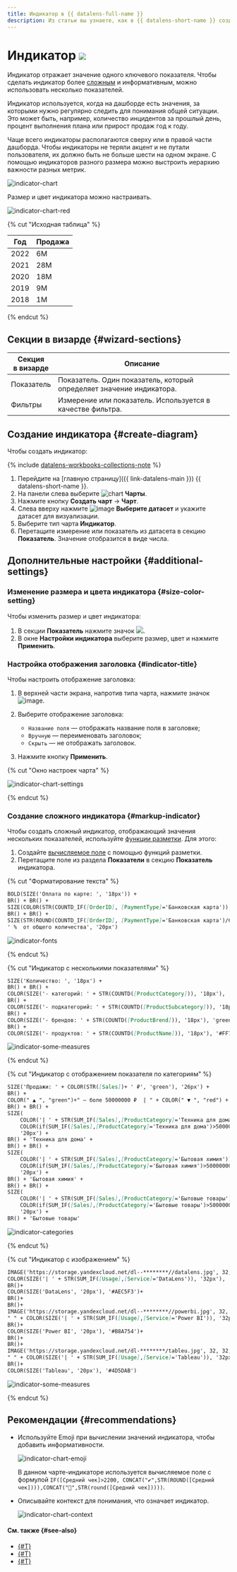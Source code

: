 ```yaml
---
title: Индикатор в {{ datalens-full-name }}
description: Из статьи вы узнаете, как в {{ datalens-short-name }} создать и настроить тип визуализации Индикатор.
---
```


# Индикатор ![](../../_assets/datalens/indicator.svg)

Индикатор отражает значение одного ключевого показателя. Чтобы сделать индикатор более [сложным](#markup-indicator) и информативным, можно использовать несколько показателей.

Индикатор используется, когда на дашборде есть значения, за которыми нужно регулярно следить для понимания общей ситуации. Это может быть, например, количество инцидентов за прошлый день, процент выполнения плана или прирост продаж год к году.

Чаще всего индикаторы располагаются сверху или в правой части дашборда. Чтобы индикаторы не теряли акцент и не путали пользователя, их должно быть не больше шести на одном экране. С помощью индикаторов разного размера можно выстроить иерархию важности разных метрик.

![indicator-chart](../../_assets/datalens/visualization-ref/indicator-chart/indicator-chart.png)

Размер и цвет индикатора можно настраивать.

![indicator-chart-red](../../_assets/datalens/visualization-ref/indicator-chart/indicator-chart-red.png)

{% cut "Исходная таблица" %}

Год |	Продажа|	
-----|---------| 
2022|	6М |	
2021|	28М |	
2020|	18М |	
2019|	9М | 
2018|	1М |

{% endcut %}

## Секции в визарде {#wizard-sections}

Секция<br/> в визарде| Описание
----- | ----
Показатель  | Показатель. Один показатель, который определяет значение индикатора.
Фильтры | Измерение или показатель. Используется в качестве фильтра.

## Создание индикатора {#create-diagram}

Чтобы создать индикатор:


{% include [datalens-workbooks-collections-note](../../_includes/datalens/operations/datalens-workbooks-collections-note-step4.md) %}


1. Перейдите на [главную страницу]({{ link-datalens-main }}) {{ datalens-short-name }}.
1. На панели слева выберите ![chart](../../_assets/console-icons/chart-column.svg) **Чарты**.
1. Нажмите кнопку **Создать чарт** → **Чарт**.
1. Слева вверху нажмите ![image](../../_assets/console-icons/circles-intersection.svg) **Выберите датасет** и укажите датасет для визуализации.
1. Выберите тип чарта **Индикатор**.
1. Перетащите измерение или показатель из датасета в секцию **Показатель**. Значение отобразится в виде числа.

## Дополнительные настройки {#additional-settings}

### Изменение размера и цвета индикатора {#size-color-setting}

Чтобы изменить размер и цвет индикатора:

1. В секции **Показатель** нажмите значок ![](../../_assets/console-icons/gear.svg).
1. В окне **Настройки индикатора** выберите размер, цвет и нажмите **Применить**.

### Настройка отображения заголовка {#indicator-title}

Чтобы настроить отображение заголовка:

1. В верхней части экрана, напротив типа чарта, нажмите значок ![image](../../_assets/console-icons/gear.svg).
1. Выберите отображение заголовка:

   * `Название поля` — отображать название поля в заголовке;
   * `Вручную` — переименовать заголовок;
   * `Скрыть` — не отображать заголовок.

1. Нажмите кнопку **Применить**.

{% cut "Окно настроек чарта" %}

![indicator-chart-settings](../../_assets/datalens/release-notes/preview-disable.png)

{% endcut %}

### Создание сложного индикатора {#markup-indicator}

Чтобы создать сложный индикатор, отображающий значения нескольких показателей, используйте [функции разметки](../function-ref/markup-functions.md). Для этого:

1. Создайте [вычисляемое поле](../concepts/calculations/index.md) с помощью функций разметки.
1. Перетащите поле из раздела **Показатели** в секцию **Показатель** индикатора.

{% cut "Форматирование текста" %}

```markdown
BOLD(SIZE('Оплата по карте: ', '18px')) +
BR() + BR() +
SIZE(COLOR(STR(COUNTD_IF([OrderID], [PaymentType]='Банковская карта')),'blue') + ' / ' + STR(COUNTD([OrderID])), '26px') +
BR() + BR() +
SIZE(STR(ROUND(COUNTD_IF([OrderID], [PaymentType]='Банковская карта')/COUNTD([OrderID])*100, 2)) +
' %  от общего количества', '20px')
```

![indicator-fonts](../../_assets/datalens/visualization-ref/indicator-chart/indicator-fonts.png)

{% endcut %}

{% cut "Индикатор с несколькими показателями" %}

```markdown
SIZE('Количество: ', '18px') +
BR() + BR() +
COLOR(SIZE('- категорий: ' + STR(COUNTD([ProductCategory])), '18px'), '#BE2443') +
BR() +
COLOR(SIZE('- подкатегорий: ' + STR(COUNTD([ProductSubcategory])), '18px'), 'blue') +
BR() +
COLOR(SIZE('- брендов: ' + STR(COUNTD([ProductBrend])), '18px'), 'green') +
BR() +
COLOR(SIZE('- продуктов: ' + STR(COUNTD([ProductName])), '18px'), '#FF7E00')
```

![indicator-some-measures](../../_assets/datalens/visualization-ref/indicator-chart/indicator-some-measures.png)

{% endcut %}

{% cut "Индикатор с отображением показателя по категориям" %}

```markdown
SIZE('Продажи: ' + COLOR(STR([Sales])+ ' ₽', 'green'), '26px') +
BR() +
COLOR(" ▲ ", "green")+" — боле 50000000 ₽  | " + COLOR(" ▼ ", "red") + " — 50000000 ₽ и менее" +
BR() + BR() +
SIZE(
    COLOR('| ' + STR(SUM_IF([Sales],[ProductCategory]='Техника для дома'))+ ' ₽ | ', 'blue') + 
    COLOR(if(SUM_IF([Sales],[ProductCategory]='Техника для дома')>50000000, " ▲ "," ▼ "), if(SUM_IF([Sales],[ProductCategory]='Техника для дома')>50000000,"green", "red")),
    '20px') +
BR() + 'Техника для дома' +
BR() + BR() +
SIZE(
    COLOR('| ' + STR(SUM_IF([Sales],[ProductCategory]='Бытовая химия'))+ ' ₽ | ', 'green') + 
    COLOR(if(SUM_IF([Sales],[ProductCategory]='Бытовая химия')>50000000, " ▲ "," ▼ "), if(SUM_IF([Sales],[ProductCategory]='Бытовая химия')>50000000,"green", "red")),
    '20px') +
BR() + 'Бытовая химия' +
BR() + BR() +
SIZE(
    COLOR('| ' + STR(SUM_IF([Sales],[ProductCategory]='Бытовые товары'))+ ' ₽ | ', 'violet') + 
    COLOR(if(SUM_IF([Sales],[ProductCategory]='Бытовые товары')>50000000, " ▲ "," ▼ "), if(SUM_IF([Sales],[ProductCategory]='Бытовые товары')>50000000,"green", "red")),
    '20px') +
BR() + 'Бытовые товары'
```

![indicator-categories](../../_assets/datalens/visualization-ref/indicator-chart/indicator-categories.png)

{% endcut %}

{% cut "Индикатор с изображением" %}

```markdown
IMAGE('https://storage.yandexcloud.net/dl--********//datalens.jpg', 32, 32, 'alt-text-1') +
COLOR(SIZE('| ' + STR(SUM_IF([Usage],[Service]='DataLens')), '32px'), '#AEC5F3') +
BR()+
COLOR(SIZE('DataLens', '20px'), '#AEC5F3')+
BR()+
BR()+
IMAGE('https://storage.yandexcloud.net/dl--********//powerbi.jpg', 32, 32, 'alt-text-1') +
" " + COLOR(SIZE('| ' + STR(SUM_IF([Usage],[Service]='Power BI')), '32px'), '#B8A754')+
BR()+
COLOR(SIZE('Power BI', '20px'), '#B8A754')+
BR()+
BR()+
IMAGE('https://storage.yandexcloud.net/dl-********/tableu.jpg', 32, 32, 'alt-text-1') +
" " + COLOR(SIZE('| ' + STR(SUM_IF([Usage],[Service]='Tableau')), '32px'), '#4D5DAB')+
BR()+
COLOR(SIZE('Tableau', '20px'), '#4D5DAB')
```

![indicator-some-measures](../../_assets/datalens/visualization-ref/indicator-chart/indicator-image.png)

{% endcut %}

## Рекомендации {#recommendations}

* Используйте Emoji при вычислении значений индикатора, чтобы добавить информативности.

  ![indicator-chart-emoji](../../_assets/datalens/visualization-ref/indicator-chart/indicator-chart-emoji.png)

  В данном чарте-индикаторе используется вычисляемое поле с формулой `IF([Средний чек]>2200, CONCAT("✔️",STR(ROUND([Средний чек]))),CONCAT("🔻",STR(round([Средний чек]))))`.

* Описывайте контекст для понимания, что означает индикатор.

  ![indicator-chart-context](../../_assets/datalens/visualization-ref/indicator-chart/indicator-chart-context.png)

#### См. также {#see-also}

* [{#T}](../operations/dashboard/create.md)
* [{#T}](../operations/dashboard/add-chart.md)
* [{#T}](../operations/dashboard/add-selector.md)